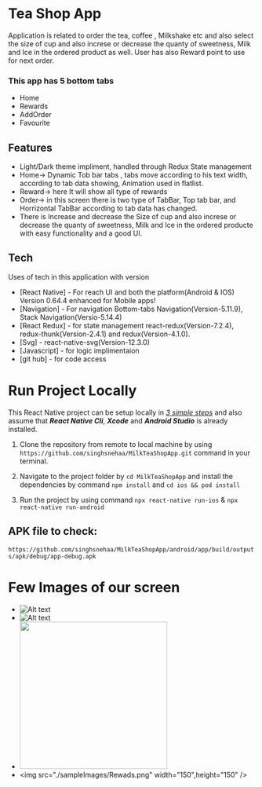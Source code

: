 # Tea Shop App

Application is related to order the tea, coffee , Milkshake etc and also select the size of cup and also increse or decrease the quanty of sweetness, Milk and Ice in the ordered product as well. User has also Reward point to use for next order.

### This app has 5 bottom tabs

- Home
- Rewards
- AddOrder
- Favourite

## Features

- Light/Dark theme impliment, handled through Redux State management
- Home-> Dynamic Tob bar tabs , tabs move according to his text width, according to tab data showing, Animation used in flatlist.
- Reward-> here It will show all type of rewards
- Order-> in this screen there is two type of TabBar, Top tab bar, and Horrizontal TabBar according to tab data has changed.
- There is Increase and decrease the Size of cup and also increse or decrease the quanty of sweetness, Milk and Ice in the ordered producte with easy functionality and a good UI.

## Tech

Uses of tech in this application with version

- [React Native] - For reach UI and both the platform(Android & IOS) Version 0.64.4 enhanced for Mobile apps!
- [Navigation] - For navigation Bottom-tabs Navigation(Version-5.11.9), Stack Navigation(Versio-5.14.4)
- [React Redux] - for state management react-redux(Version-7.2.4), redux-thunk(Version-2.4.1) and redux(Version-4.1.0).
- [Svg] - react-native-svg(Version-12.3.0)
- [Javascript] - for logic implimentaion
- [git hub] - for code access

# Run Project Locally

This React Native project can be setup locally in <ins>_3 simple steps_</ins> and also assume that **_React Native Cli_**, **_Xcode_** and **_Android Studio_** is already installed.

1. Clone the repository from remote to local machine by using `https://github.com/singhsnehaa/MilkTeaShopApp.git` command in your terminal.

2. Navigate to the project folder by `cd MilkTeaShopApp` and install the dependencies by command `npm install` and `cd ios && pod install`

3. Run the project by using command `npx react-native run-ios` & `npx react-native run-android`

## APK file to check:

`https://github.com/singhsnehaa/MilkTeaShopApp/android/app/build/outputs/apk/debug/app-debug.apk`

# Few Images of our screen

- ![Alt text](./sampleImages/Rewads.png)
- ![Alt text](sampleImages/Rewads.png)
- <img src="sampleImages/OrderList.png" width="300" />
- <img src="./sampleImages/Rewads.png" width="150",height="150" />
